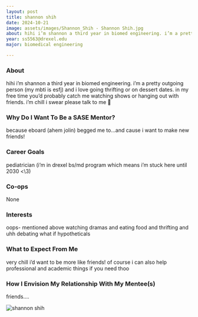 ```yaml
---
layout: post
title: shannon shih 
date: 2024-10-21
image: assets/images/Shannon_Shih - Shannon Shih.jpg
about: hihi i’m shannon a third year in biomed engineering. i’m a pretty outgoing person (my mbti is esfj) and i love going thrifting or on dessert dates. in my free time you’d probably catch me watching shows or hanging out with friends. i’m chill i swear please talk to me 🙏
year: ss5563@drexel.edu
major: biomedical engineering

---
```


### About

hihi i’m shannon a third year in biomed engineering. i’m a pretty outgoing person (my mbti is esfj) and i love going thrifting or on dessert dates. in my free time you’d probably catch me watching shows or hanging out with friends. i’m chill i swear please talk to me 🙏

### Why Do I Want To Be a SASE Mentor?

because eboard (ahem jolin) begged me to…and cause i want to make new friends!

### Career Goals

pediatrician (i’m in drexel bs/md program which means i’m stuck here until 2030 <\3)

### Co-ops

None

### Interests

oops- mentioned above watching dramas and eating food and thrifting and uhh debating what if hypotheticals

### What to Expect From Me

very chill i’d want to be more like friends! of course i can also help professional and academic things if you need thoo

### How I Envision My Relationship With My Mentee(s) 

friends….

<div class="text-center my-5">
    <img src="https://sase-drexel.github.io/mentorship-2024/assets/images/Shannon_Shih - Shannon Shih.jpg" alt="shannon shih" class="rounded post-img" />
</div>
